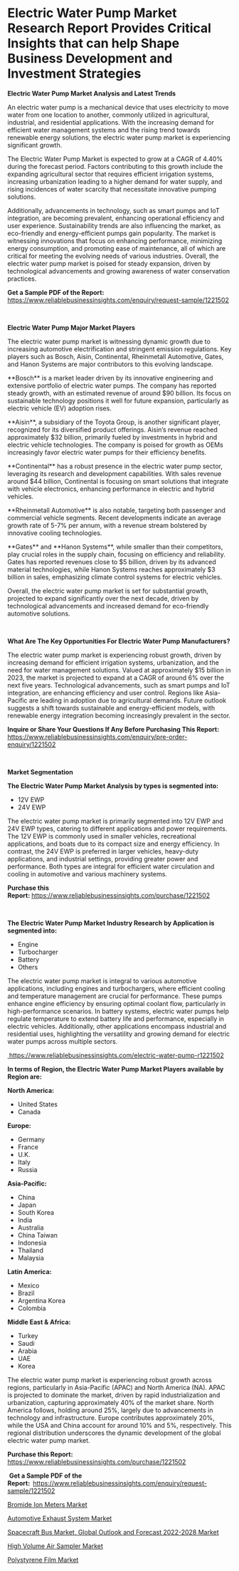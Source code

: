 <p><h1>Electric Water Pump Market Research Report Provides Critical Insights that can help Shape Business Development and Investment Strategies</h1></p><p><strong>Electric Water Pump Market Analysis and Latest Trends</strong></p>
<p><p>An electric water pump is a mechanical device that uses electricity to move water from one location to another, commonly utilized in agricultural, industrial, and residential applications. With the increasing demand for efficient water management systems and the rising trend towards renewable energy solutions, the electric water pump market is experiencing significant growth.</p><p>The Electric Water Pump Market is expected to grow at a CAGR of 4.40% during the forecast period. Factors contributing to this growth include the expanding agricultural sector that requires efficient irrigation systems, increasing urbanization leading to a higher demand for water supply, and rising incidences of water scarcity that necessitate innovative pumping solutions. </p><p>Additionally, advancements in technology, such as smart pumps and IoT integration, are becoming prevalent, enhancing operational efficiency and user experience. Sustainability trends are also influencing the market, as eco-friendly and energy-efficient pumps gain popularity. The market is witnessing innovations that focus on enhancing performance, minimizing energy consumption, and promoting ease of maintenance, all of which are critical for meeting the evolving needs of various industries. Overall, the electric water pump market is poised for steady expansion, driven by technological advancements and growing awareness of water conservation practices.</p></p>
<p><strong>Get a Sample PDF of the Report:&nbsp;</strong> <a href="https://www.reliablebusinessinsights.com/enquiry/request-sample/1221502?utm_campaign=1138&utm_medium=2&utm_source=Github&utm_content=ia&utm_term=01112024&utm_id=electric-water-pump">https://www.reliablebusinessinsights.com/enquiry/request-sample/1221502</a></p>
<p>&nbsp;</p>
<p><strong>Electric Water Pump Major Market Players</strong></p>
<p><p>The electric water pump market is witnessing dynamic growth due to increasing automotive electrification and stringent emission regulations. Key players such as Bosch, Aisin, Continental, Rheinmetall Automotive, Gates, and Hanon Systems are major contributors to this evolving landscape.</p><p>**Bosch** is a market leader driven by its innovative engineering and extensive portfolio of electric water pumps. The company has reported steady growth, with an estimated revenue of around $90 billion. Its focus on sustainable technology positions it well for future expansion, particularly as electric vehicle (EV) adoption rises.</p><p>**Aisin**, a subsidiary of the Toyota Group, is another significant player, recognized for its diversified product offerings. Aisin’s revenue reached approximately $32 billion, primarily fueled by investments in hybrid and electric vehicle technologies. The company is poised for growth as OEMs increasingly favor electric water pumps for their efficiency benefits.</p><p>**Continental** has a robust presence in the electric water pump sector, leveraging its research and development capabilities. With sales revenue around $44 billion, Continental is focusing on smart solutions that integrate with vehicle electronics, enhancing performance in electric and hybrid vehicles.</p><p>**Rheinmetall Automotive** is also notable, targeting both passenger and commercial vehicle segments. Recent developments indicate an average growth rate of 5-7% per annum, with a revenue stream bolstered by innovative cooling technologies.</p><p>**Gates** and **Hanon Systems**, while smaller than their competitors, play crucial roles in the supply chain, focusing on efficiency and reliability. Gates has reported revenues close to $5 billion, driven by its advanced material technologies, while Hanon Systems reaches approximately $3 billion in sales, emphasizing climate control systems for electric vehicles.</p><p>Overall, the electric water pump market is set for substantial growth, projected to expand significantly over the next decade, driven by technological advancements and increased demand for eco-friendly automotive solutions.</p></p>
<p>&nbsp;</p>
<p><strong>What Are The Key Opportunities For Electric Water Pump Manufacturers?</strong></p>
<p><p>The electric water pump market is experiencing robust growth, driven by increasing demand for efficient irrigation systems, urbanization, and the need for water management solutions. Valued at approximately $15 billion in 2023, the market is projected to expand at a CAGR of around 6% over the next five years. Technological advancements, such as smart pumps and IoT integration, are enhancing efficiency and user control. Regions like Asia-Pacific are leading in adoption due to agricultural demands. Future outlook suggests a shift towards sustainable and energy-efficient models, with renewable energy integration becoming increasingly prevalent in the sector.</p></p>
<p><strong>Inquire or Share Your Questions If Any Before Purchasing This Report:</strong> <a href="https://www.reliablebusinessinsights.com/enquiry/pre-order-enquiry/1221502?utm_campaign=1138&utm_medium=2&utm_source=Github&utm_content=ia&utm_term=01112024&utm_id=electric-water-pump">https://www.reliablebusinessinsights.com/enquiry/pre-order-enquiry/1221502</a></p>
<p>&nbsp;</p>
<p><strong>Market Segmentation</strong></p>
<p><strong>The Electric Water Pump Market Analysis by types is segmented into:</strong></p>
<p><ul><li>12V EWP</li><li>24V EWP</li></ul></p>
<p><p>The electric water pump market is primarily segmented into 12V EWP and 24V EWP types, catering to different applications and power requirements. The 12V EWP is commonly used in smaller vehicles, recreational applications, and boats due to its compact size and energy efficiency. In contrast, the 24V EWP is preferred in larger vehicles, heavy-duty applications, and industrial settings, providing greater power and performance. Both types are integral for efficient water circulation and cooling in automotive and various machinery systems.</p></p>
<p><strong>Purchase this Report:&nbsp;</strong><a href="https://www.reliablebusinessinsights.com/purchase/1221502?utm_campaign=1138&utm_medium=2&utm_source=Github&utm_content=ia&utm_term=01112024&utm_id=electric-water-pump">https://www.reliablebusinessinsights.com/purchase/1221502</a></p>
<p>&nbsp;</p>
<p><strong>The Electric Water Pump Market Industry Research by Application is segmented into:</strong></p>
<p><ul><li>Engine</li><li>Turbocharger</li><li>Battery</li><li>Others</li></ul></p>
<p><p>The electric water pump market is integral to various automotive applications, including engines and turbochargers, where efficient cooling and temperature management are crucial for performance. These pumps enhance engine efficiency by ensuring optimal coolant flow, particularly in high-performance scenarios. In battery systems, electric water pumps help regulate temperature to extend battery life and performance, especially in electric vehicles. Additionally, other applications encompass industrial and residential uses, highlighting the versatility and growing demand for electric water pumps across multiple sectors.</p></p>
<p><a href="https://www.reliablebusinessinsights.com/electric-water-pump-r1221502?utm_campaign=1138&utm_medium=2&utm_source=Github&utm_content=ia&utm_term=01112024&utm_id=electric-water-pump">&nbsp;https://www.reliablebusinessinsights.com/electric-water-pump-r1221502</a></p>
<p><strong>In terms of Region, the Electric Water Pump Market Players available by Region are:</strong></p>
<p>
    <p> <strong> North America: </strong>
        <ul>
            <li>United States</li>
            <li>Canada</li>
        </ul>
        </p> 
    <p> <strong> Europe: </strong>
        <ul>
            <li>Germany</li>
            <li>France</li>
            <li>U.K.</li>
            <li>Italy</li>
            <li>Russia</li>
        </ul>
        </p> 
    <p> <strong> Asia-Pacific: </strong>
        <ul>
            <li>China</li>
            <li>Japan</li>
            <li>South Korea</li>
            <li>India</li>
            <li>Australia</li>
            <li>China Taiwan</li>
            <li>Indonesia</li>
            <li>Thailand</li>
            <li>Malaysia</li>
        </ul>
        </p> 
    <p> <strong> Latin America: </strong>
        <ul>
            <li>Mexico</li>
            <li>Brazil</li>
            <li>Argentina Korea</li>
            <li>Colombia</li>
        </ul>
        </p> 
    <p> <strong> Middle East & Africa: </strong>
        <ul>
            <li>Turkey</li>
            <li>Saudi</li>
            <li>Arabia</li>
            <li>UAE</li>
            <li>Korea</li>
        </ul>
    </p>
    </p>
<p><p>The electric water pump market is experiencing robust growth across regions, particularly in Asia-Pacific (APAC) and North America (NA). APAC is projected to dominate the market, driven by rapid industrialization and urbanization, capturing approximately 40% of the market share. North America follows, holding around 25%, largely due to advancements in technology and infrastructure. Europe contributes approximately 20%, while the USA and China account for around 10% and 5%, respectively. This regional distribution underscores the dynamic development of the global electric water pump market.</p></p>
<p><strong>Purchase this Report: </strong><a href="https://www.reliablebusinessinsights.com/purchase/1221502?utm_campaign=1138&utm_medium=2&utm_source=Github&utm_content=ia&utm_term=01112024&utm_id=electric-water-pump">https://www.reliablebusinessinsights.com/purchase/1221502</a></p>
<p>&nbsp;<strong>Get a Sample PDF of the Report:&nbsp;&nbsp;</strong><a href="https://www.reliablebusinessinsights.com/enquiry/request-sample/1221502?utm_campaign=1138&utm_medium=2&utm_source=Github&utm_content=ia&utm_term=01112024&utm_id=electric-water-pump">https://www.reliablebusinessinsights.com/enquiry/request-sample/1221502</a></p>
<p><strong></strong></p>
<p><p><a href="https://issuu.com/reportprime-2/docs/bromide-ion-meters-market-size-2030_2dab4ac238588b?utm_campaign=1138&utm_medium=2&utm_source=Github&utm_content=ia&utm_term=01112024&utm_id=electric-water-pump">Bromide Ion Meters Market</a></p><p><a href="https://github.com/khloet8sawender/Market-Research-Report-List-1/blob/main/automotive-exhaust-system-market.md?utm_campaign=1138&utm_medium=2&utm_source=Github&utm_content=ia&utm_term=01112024&utm_id=electric-water-pump">Automotive Exhaust System Market</a></p><p><a href="https://www.linkedin.com/pulse/deep-dive-spacecraft-bus-market-global-outlook-forecast-2022-2028-kpe8f?utm_campaign=1138&utm_medium=2&utm_source=Github&utm_content=ia&utm_term=01112024&utm_id=electric-water-pump">Spacecraft Bus Market, Global Outlook and Forecast 2022-2028 Market</a></p><p><a href="https://medium.com/@laurettae0ac/this-report-aims-to-deliver-an-in-depth-analysis-of-the-global-high-volume-air-sampler-market-74e06f6270a9?utm_campaign=1138&utm_medium=2&utm_source=Github&utm_content=ia&utm_term=01112024&utm_id=electric-water-pump">High Volume Air Sampler Market</a></p><p><a href="https://medium.com/@anaeilandos/the-global-polystyrene-film-market-is-projected-to-experience-an-annual-growth-rate-of-12-4-106529f3f991?utm_campaign=1138&utm_medium=2&utm_source=Github&utm_content=ia&utm_term=01112024&utm_id=electric-water-pump">Polystyrene Film Market</a></p></p>